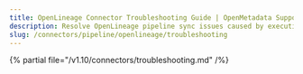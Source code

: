 ```yaml
---
title: OpenLineage Connector Troubleshooting Guide | OpenMetadata Support
description: Resolve OpenLineage pipeline sync issues caused by execution trace mismatches or metadata inconsistency.
slug: /connectors/pipeline/openlineage/troubleshooting
---
```


{% partial file="/v1.10/connectors/troubleshooting.md" /%}
